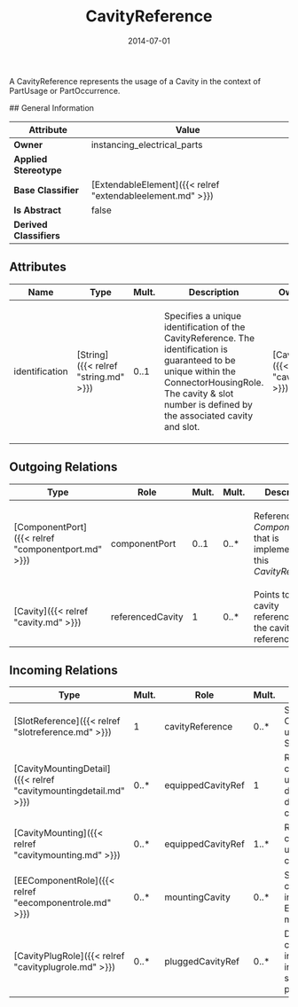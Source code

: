 ﻿---
title: CavityReference
toc: false
type: specs
date: "2014-07-01"
draft: false
specification: VEC
version: 1.1.1
documentType: "Recommendation"
elementType: Class
classes:
  - CavityReference
menu_name: vec-1.1.1
---
<p> A CavityReference represents the usage of a Cavity in the context of PartUsage or PartOccurrence.      </p>
## General Information

| Attribute               | Value |
|-------------------------|-------|
| **Owner**               | instancing_electrical_parts |
| **Applied Stereotype**  |   |
| **Base Classifier**     | [ExtendableElement]({{< relref "extendableelement.md" >}})<br/>  |
| **Is Abstract**         | false |
| **Derived Classifiers** |   |

## Attributes
|  Name  |  Type  |  Mult.  |  Description  |  Owning Classifier  |
|--------|--------|---------|---------------|--------------|
|identification | [String]({{< relref "string.md" >}}) | 0..1 | <p> Specifies a unique identification of the CavityReference. The identification is guaranteed to be unique within the ConnectorHousingRole. The cavity &amp; slot number is defined by the associated cavity and slot.      </p> | [CavityReference]({{< relref "cavityreference.md" >}}) |

## Outgoing Relations
|    Type  |   Role   |   Mult.   |   Mult.   |   Description   |
|----------|----------|-----------|-----------|-----------------|
| [ComponentPort]({{< relref "componentport.md" >}}) | componentPort | 0..1 | 0..* | <p> References the <i>ComponentPort</i> that is implemented by this <i>CavityReference</i>.      </p> |
| [Cavity]({{< relref "cavity.md" >}}) | referencedCavity | 1 | 0..* | Points to the cavity referenced by the cavity reference. |
##  Incoming Relations
|    Type  |   Mult.  |   Role    |   Mult.   |   Description  |
|----------|----------|-----------|-----------|----------------|
| [SlotReference]({{< relref "slotreference.md" >}}) | 1 | cavityReference | 0..* | Specifies the CavityReferences used in the SlotReference. |
| [CavityMountingDetail]({{< relref "cavitymountingdetail.md" >}}) | 0..* | equippedCavityRef | 1 | References the cavity that is used for the detailed description of the cavity mounting. |
| [CavityMounting]({{< relref "cavitymounting.md" >}}) | 0..* | equippedCavityRef | 1..* | References the cavities that are used for the cavity mounting. |
| [EEComponentRole]({{< relref "eecomponentrole.md" >}}) | 0..* | mountingCavity | 0..* | Specifies the cavities to which into which the EE-component is mounted. |
| [CavityPlugRole]({{< relref "cavityplugrole.md" >}}) | 0..* | pluggedCavityRef | 0..* | Defines which cavity / cavities in a connector instance is sealed by the plug. |
